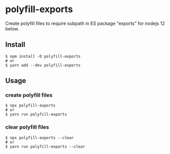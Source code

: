 # polyfill-exports

Create polyfill files to require subpath in ES package "exports" for nodejs 12 below.

## Install

```shell
$ npm install -D polyfill-exports
# or
$ yarn add --dev polyfill-exports
```

## Usage

### create polyfill files

```shell
$ npx polyfill-exports
# or
$ yarn run polyfill-exports
```

### clear polyfill files

```shell
$ npx polyfill-exports --clear
# or
$ yarn run polyfill-exports --clear
```
